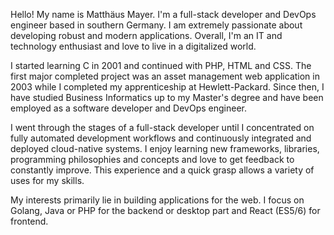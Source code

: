 Hello! My name is Matthäus Mayer. I'm a full-stack developer and DevOps engineer based in southern Germany. I am extremely passionate about developing robust and modern applications. Overall, I'm an IT and technology enthusiast and love to live in a digitalized world.

I started learning C in 2001 and continued with PHP, HTML and CSS. The first major completed project was an asset management web application in 2003 while I completed my apprenticeship at Hewlett-Packard. Since then, I have studied Business Informatics up to my Master's degree and have been employed as a software developer and DevOps engineer.

I went through the stages of a full-stack developer until I concentrated on fully automated development workflows and continuously integrated and deployed cloud-native systems. I enjoy learning new frameworks, libraries, programming philosophies and concepts and love to get feedback to constantly improve. This experience and a quick grasp allows a variety of uses for my skills.

My interests primarily lie in building applications for the web. I focus on Golang, Java or PHP for the backend or desktop part and React (ES5/6) for frontend.
